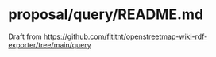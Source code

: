 # proposal/query/README.md
Draft from https://github.com/fititnt/openstreetmap-wiki-rdf-exporter/tree/main/query
